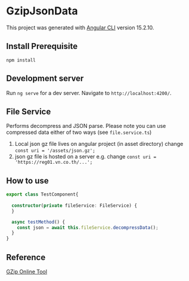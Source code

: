 # GzipJsonData

This project was generated with [Angular CLI](https://github.com/angular/angular-cli) version 15.2.10.

## Install Prerequisite

```shell
npm install
```

## Development server

Run `ng serve` for a dev server. Navigate to `http://localhost:4200/`. 

## File Service
Performs decompress and JSON parse. Please note you can use compressed data either of two ways (see `file.service.ts`)

1. Local json gz file lives on angular project (in asset directory) change `const uri = '/assets/json.gz';`
2. json gz file is hosted on a server e.g. change `const uri = 'https://reg01.vn.co.th/...';`

## How to use

```ts
export class TestComponent{
  
  constructor(private fileService: FileService) {
  }

  async testMethod() {
    const json = await this.fileService.decompressData();
  }
}
```

## Reference
[GZip Online Tool](https://www.zickty.com/texttogzip)
